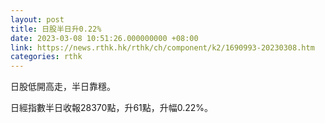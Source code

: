 ```yaml
---
layout: post
title: 日股半日升0.22%
date: 2023-03-08 10:51:26.000000000 +08:00
link: https://news.rthk.hk/rthk/ch/component/k2/1690993-20230308.htm
categories: rthk
---
```


日股低開高走，半日靠穩。

日經指數半日收報28370點，升61點，升幅0.22%。
